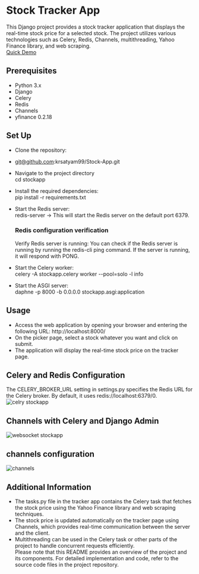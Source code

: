 
# Stock Tracker App

This Django project provides a stock tracker application that displays the real-time stock price for a selected stock. The project utilizes various technologies such as Celery, Redis, Channels, multithreading, Yahoo Finance library, and web scraping.  
[Quick Demo ](www.wikepedia.com)


## Prerequisites

 - Python 3.x
 - Django
 - Celery
- Redis
 - Channels
 - yfinance 0.2.18




## Set Up
 - Clone the repository:  
 - git@github.com:krsatyam99/Stock-App.git

- Navigate to the project directory  
    cd stockapp


- Install the required dependencies:  
    pip install -r requirements.txt

- Start the Redis server:  
    redis-server -> This will start the Redis server on the default port 6379. 
  ### Redis configuration  verification 
     Verify Redis server is running: You can check if the Redis server is running by running the redis-cli ping command. If the server is running, it will respond with PONG.
-  Start the Celery worker:  
    celery -A stockapp.celery worker --pool=solo -l info
- Start the ASGI server:  
     daphne -p 8000 -b 0.0.0.0 stockapp.asgi:application
 

## Usage   
- Access the web application by opening your browser and entering the following URL: 
    http://localhost:8000/  
- On the picker page, select a stock whatever you want and click on submit.  
- The application will display the real-time stock price on the tracker page.

    

## Celery and Redis Configuration  
The CELERY_BROKER_URL setting in settings.py specifies the Redis URL for the Celery broker. By default, it uses redis://localhost:6379/0.   
![celry stockapp](https://github.com/krsatyam99/Stock-App/assets/103446420/39dc2d27-a788-438d-b216-a847d7d02279)   

## Channels with Celery and Django Admin  

![websocket stockapp](https://github.com/krsatyam99/Stock-App/assets/103446420/78706348-556e-4be3-8d55-39b81aa6cafc)
## channels configuration  

![channels](https://github.com/krsatyam99/Stock-App/assets/103446420/1360905b-9691-4608-84ec-74a81bfc6e72)


## Additional  Information  
- The tasks.py file in the tracker app contains the Celery task that fetches the stock price using the Yahoo Finance library and web scraping techniques.  
 - The stock price is updated automatically on the tracker page using Channels, which provides real-time communication between the server and the client.    
- Multithreading can be used in the Celery task or other parts of the project to handle concurrent requests efficiently.    
Please note that this README provides an overview of the project and its components. For detailed implementation and code, refer to the source code files in the project repository.
